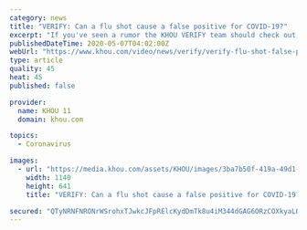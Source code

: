 ```yaml
---
category: news
title: "VERIFY: Can a flu shot cause a false positive for COVID-19?"
excerpt: "If you've seen a rumor the KHOU VERIFY team should check out, email us at verify@khou.com."
publishedDateTime: 2020-05-07T04:02:00Z
webUrl: "https://www.khou.com/video/news/verify/verify-flu-shot-false-positive-covid-19-false/285-7440b1a8-93ee-4820-a04e-4e8576fc9c3a"
type: article
quality: 45
heat: 45
published: false

provider:
  name: KHOU 11
  domain: khou.com

topics:
  - Coronavirus

images:
  - url: "https://media.khou.com/assets/KHOU/images/3ba7b50f-419a-49d1-af81-54611cbd40fe/3ba7b50f-419a-49d1-af81-54611cbd40fe_1140x641.jpg"
    width: 1140
    height: 641
    title: "VERIFY: Can a flu shot cause a false positive for COVID-19?"

secured: "QTyNRNFNRONrWSrohxTJwkcJFpRElcKydDmTk8u4iM344dGAG6ORzCOXkyaLOF/fPezBhpT8IX8u0pswefwvEzw29qP+v31WZDMEiYHCgnrZ2UtL8SwsswOqMbt4Ur38U2KT7qiYYtqotC0heRXcTAlyyUgGaYkUrHgHIUiaZNqlJdLRERkvarERtHOWbdXvZVhq4KgwYM796R69tIME1wHhF47W53xf8qP30YvNqAIvIoOklaG4y6hasio9wFy/4fneD2FiE39hV00bKi3asrft+/EPxZVMr4GU9jHu/CpocBpzcGv65PccBBV/2hof;rNQiD0ttfAlqTVpXxUUltw=="
---
```


